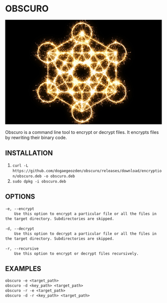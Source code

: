 # OBSCURO 

![ObscuroLogo](https://raw.githubusercontent.com/dogaegeozden/obscuro/main/obscuro.jpg)

Obscuro is a command line tool to encrypt or decrypt files. It encrypts files by rewriting their binary code. 

## INSTALLATION 
1) ```curl -L https://github.com/dogaegeozden/obscuro/releases/download/encryption/obscuro.deb -o obscuro.deb```
2) ```sudo dpkg -i obscuro.deb```

## OPTIONS
    -e, --encrypt 
        Use this option to encrypt a particular file or all the files in the target directory. Subdirectories are skipped.

    -d, --decrypt
        Use this option to decrypt a particular file or all the files in the target directory. Subdirectories are skipped.

    -r, --recursive
        Use this option to encrypt or decrypt files recursively.

## EXAMPLES
    obscuro -e <target_path>
    obscuro -d <key_path> <target_path>
    obscuro -r -e <target_path>
    obscuro -d -r <key_path> <target_path>
